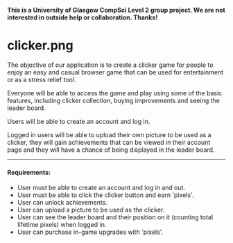 **This is a University of Glasgow CompSci Level 2 group project. We are not interested in outside help or collaboration. Thanks!**

# clicker.png

The objective of our application is to create a clicker game for people to enjoy an easy and casual browser game that can be used for entertainment or as a stress relief tool. ​

Everyone will be able to access the game and play using some of the basic features, including clicker collection, buying improvements and seeing the leader board. ​

Users will be able to create an account and log in.​

Logged in users will be able to upload their own picture to be used as a clicker, they will gain achievements that can be viewed in their account page and they will have a chance of being displayed in the leader board.​

***

#### Requirements:
- User must be able to create an account and log in and out.​
- User must be able to click the clicker button and earn 'pixels'.​
- User can unlock achievements.​
- User can upload a picture to be used as the clicker.​
- User can see the leader board and their position on it (counting total lifetime pixels) when logged in.​
- User can purchase in-game upgrades with 'pixels'.​
